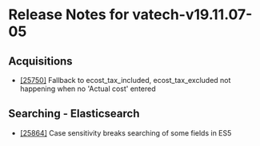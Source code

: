 
# Release Notes for vatech-v19.11.07-05

## Acquisitions

- [[25750]](http://bugs.koha-community.org/bugzilla3/show_bug.cgi?id=25750) Fallback to ecost_tax_included, ecost_tax_excluded not happening when no 'Actual cost' entered

## Searching - Elasticsearch

- [[25864]](http://bugs.koha-community.org/bugzilla3/show_bug.cgi?id=25864) Case sensitivity breaks searching of some fields in ES5



